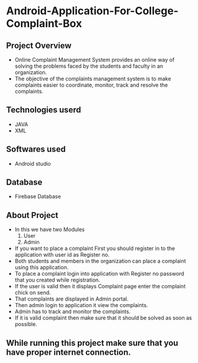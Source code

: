 # Android-Application-For-College-Complaint-Box
## Project Overview 
 * Online Complaint Management System provides an online way of solving the problems faced by the students and faculty in an organization.
 * The objective of the complaints management system is to make complaints easier to coordinate, monitor, track and resolve the complaints. 
 ## Technologies userd
 * JAVA
 * XML
 ## Softwares used
 * Android studio
 ## Database
 * Firebase Database
 ## About Project
 * In this we have two Modules 
    1. User
    2. Admin
 * If you want to place a complaint First you should register in to the application with user id as Register no.
 * Both students and members in the organization can place a complaint using this application.
 * To place a complaint login into application with Register no password that you created while registration.
 * If the user is valid then it displays Complaint page enter the complaint chick on send.
 * That complaints are displayed in Admin portal.
 * Then admin login to application it view the complaints.
 * Admin has to track and monitor the complaints.
 * If it is valid complaint then make sure that it should be solved as soon as possible.
 ## While running this project make sure that you have proper internet connection.
 
